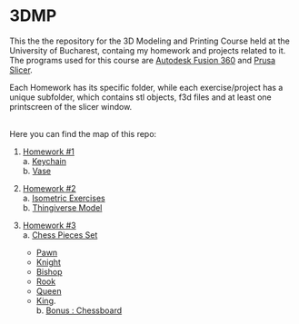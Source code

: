 # 3DMP

This the the repository for the 3D Modeling and Printing Course held at the University of Bucharest, containg my homework and projects related to it. The programs used for this course are [Autodesk Fusion 360](https://www.autodesk.com/products/fusion-360/students-teachers-educators) and [Prusa Slicer](https://www.prusa3d.com/prusaslicer/).


Each Homework has its specific folder, while each exercise/project has a unique subfolder, which contains stl objects, f3d files and at least one printscreen of the slicer window.
<br />
<br />

Here you can find the map of this repo:
1. [Homework #1](https://github.com/Ana-Mares/3DMP/tree/master/Homework%20%231) <br />
   	a. [Keychain](https://github.com/Ana-Mares/3DMP/tree/master/Homework%20%231/Keychain)<br />
   b. [Vase](https://github.com/Ana-Mares/3DMP/tree/master/Homework%20%231/Vase)
   
2. [Homework #2](https://github.com/Ana-Mares/3DMP/tree/master/Homework%20%232)<br />
   a. [Isometric Exercises](https://github.com/Ana-Mares/3DMP/tree/master/Homework%20%232/Isometric%20Exercises)<br />
   b. [Thingiverse Model](https://github.com/Ana-Mares/3DMP/tree/master/Homework%20%232/Thingiverse%20Model)


2. [Homework #3](https://github.com/Ana-Mares/3DMP/tree/master/Homework%20%233)<br/>
a. [Chess Pieces Set](https://github.com/Ana-Mares/3DMP/tree/master/Homework%20%233/Chess%20Pieces%20Set)
 	  - [Pawn](https://github.com/Ana-Mares/3DMP/blob/master/Homework%20%233/Chess%20Pieces%20Set/Pawn.stl)
 	  - [Knight](https://github.com/Ana-Mares/3DMP/blob/master/Homework%20%233/Chess%20Pieces%20Set/Knight.stl) </br>
 	  - [Bishop](https://github.com/Ana-Mares/3DMP/blob/master/Homework%20%233/Chess%20Pieces%20Set/Bishop.stl) </br>
 	  - [Rook](https://github.com/Ana-Mares/3DMP/blob/master/Homework%20%233/Chess%20Pieces%20Set/Rook.stl) </br>
 	  - [Queen](https://github.com/Ana-Mares/3DMP/blob/master/Homework%20%233/Chess%20Pieces%20Set/Queen.stl) </br> 
	  - [King](https://github.com/Ana-Mares/3DMP/blob/master/Homework%20%233/Chess%20Pieces%20Set/King.stl). </br>
  b. [Bonus : Chessboard](https://github.com/Ana-Mares/3DMP/tree/master/Homework%20%233/Chessboard)


